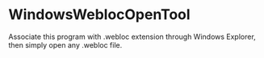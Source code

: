 WindowsWeblocOpenTool
============

Associate this program with .webloc extension through Windows Explorer, then simply open any .webloc file.

